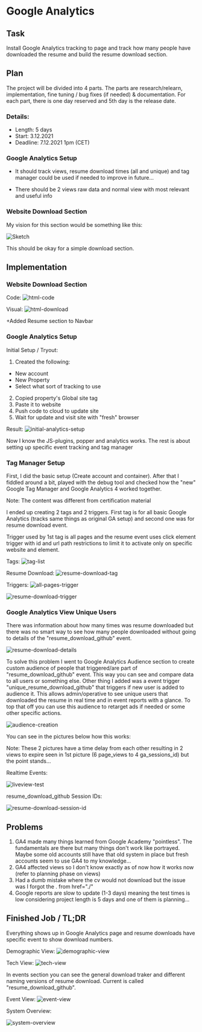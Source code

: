 # Google Analytics

## Task
Install Google Analytics tracking to page and track how many people have
downloaded the resume and build the resume download section.

## Plan
The project will be divided into 4 parts. The parts are research/relearn,
implementation, fine tuning / bug fixes (if needed) & documentation.
For each part, there is one day reserved and 5th day is the release date.

### Details:
- Length: 5 days
- Start: 3.12.2021
- Deadline: 7.12.2021 1pm (CET)

### Google Analytics Setup
- It should track views, resume download times (all and unique) and tag
manager could be used if needed to improve in future...

- There should be 2 views raw data and normal view with most relevant
and useful info

### Website Download Section
My vision for this section would be something like this:

![Sketch](/assets/download-section-sketch.jpg)

This should be okay for a simple download section.

## Implementation

### Website Download Section
Code:
![html-code](/assets/download-code.png)

Visual:
![html-download](/assets/download-section.png)

+Added Resume section to Navbar

### Google Analytics Setup
Initial Setup / Tryout:
1. Created the following:
  - New account
  - New Property
  - Select what sort of tracking to use


2. Copied property's Global site tag
3. Paste it to website
4. Push code to cloud to update site
5. Wait for update and visit site with "fresh" browser

Result:
![initial-analytics-setup](/assets/initial-js-result.png)

Now I know the JS-plugins, popper and analytics works.
The rest is about setting up specific event tracking and tag manager

### Tag Manager Setup
First, I did the basic setup (Create account and container).
After that I fiddled around a bit, played with the debug tool and
checked how the "new" Google Tag Manager and Google Analytics 4 worked together.


Note: The content was different from certification material


I ended up creating 2 tags and 2 triggers. First tag is for all basic Google
Analytics (tracks same things as original GA setup) and second one was for
resume download event.

Trigger used by 1st tag is all pages and the resume event uses click element
trigger with id and url path restrictions to limit it to activate only on
specific website and element.

Tags:
![tag-list](/assets/tags-list.png)

Resume Download:
![resume-download-tag](/assets/resume-download-tag.png)

Triggers:
![all-pages-trigger](/assets/all-pages-trigger.png)

![resume-download-trigger](/assets/resume-trigger.png)

### Google Analytics View Unique Users
There was information about how many times was resume downloaded but there was
no smart way to see how many people downloaded without going to details of the
"resume_download_github" event.

![resume-download-details](/assets/resume-download-details.png)

To solve this problem I went to Google Analytics Audience section to create
custom audience of people that triggered/are part of "resume_download_github"
event. This way you can see and compare data to all users or something else.
Other thing I added was a event trigger "unique_resume_download_github" that
triggers if new user is added to audience it. This allows admin/operative to see
unique users that downloaded the resume in real time and in event reports with a
glance. To top that off you can use this audience to retarget ads if needed or
some other specific actions.

![audience-creation](/assets/audience-creation.png)


You can see in the pictures below how this works:

Note: These 2 pictures have a time delay from each other resulting in 2 views to
expire seen in 1st picture (6 page_views to 4 ga_sessions_id) but the point
stands...

Realtime Events:

![liveview-test](/assets/liveview-test.png)

resume_download_github Session IDs:

![resume-download-session-id](/assets/download-session-id.png)

## Problems

1. GA4 made many things learned from Google Academy "pointless". The fundamentals
are there but many things don't work like portrayed. Maybe some old accounts still
have that old system in place but fresh accounts seem to use GA4 to my knowledge...
2.  GA4 affected views so I don't know exactly as of now how it works now
(refer to planning phase on views)
3. Had a dumb mistake where the cv would not download but the issue was I forgot
the . from  href="./"
4. Google reports are slow to update (1-3 days) meaning the test times is low
considering project length is 5 days and one of them is planning...



## Finished Job / TL;DR
Everything shows up in Google Analytics page and resume downloads have specific
event to show download numbers.

Demographic View:
![demographic-view](/assets/demograph-overview.png)

Tech View:
![tech-view](/assets/tech-overview.png)

In events section you can see the general download traker and different
naming versions of resume download. Current is called "resume_download_github".


Event View:
![event-view](/assets/events-overview.png)

System Overview:

![system-overview](/assets/system-overview.jpg)

